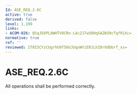 ```yaml
---
Id: ASE_REQ.2.6C
active: true
derived: false
level: 1.199
links:
- ACOM-026: QSqJOXPL8WHTV8CRn-LAc2J7w58Hq5AZW39cTqfR1Xc=
normative: true
ref: ''
reviewed: IT8I5CYzCUgrhU9T56UJUqxWYiERJLhZ8rOdDbrf_xs=
---
```


# ASE_REQ.2.6C

All operations shall be performed correctly.